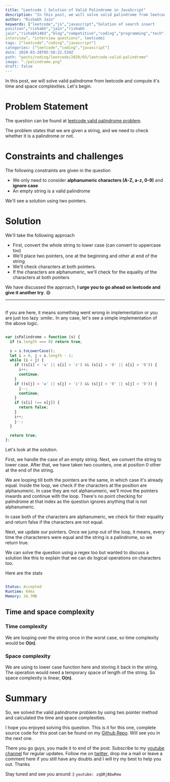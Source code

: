 ```yaml
---
title: "Leetcode | Solution of Valid Palindrome in JavaScript"
description: "In this post, we will solve valid palindrome from leetcode and compute it's time and space complexities. Let's begin."
author: "Rishabh Jain"
keywords: ["leetcode","js","javascript","Solution of search insert
position","rishabh","jain","rishabh
jain","rishabh1403","blog","competitive","coding","programming","tech","technology",
interview", "interview questions", leetcode]
tags: ["leetcode","coding","javascript"]
categories: ["leetcode","coding","javascript"]
date: 2020-03-28T05:50:22.539Z
path: "posts/coding/leetcode/2020/03/leetcode-valid-palindrome"
image: "./palindrome.png"
draft: false
---
```


In this post, we will solve valid palindrome from leetcode and compute it's time and space complexities. Let's begin.
<!--more-->

# Problem Statement
The question can be found at [leetcode valid palindrome problem](https://leetcode.com/problems/valid-palindrome/).

The problem states that we are given a string, and we need to check whether it
is a palindrome or not.

# Constraints and challenges

The following constraints are given in the question
- We only need to consider **alphanumeric characters (A-Z, a-z, 0-9)** and **ignore
  case**
- An empty string is a valid palindrome

We'll see a solution using two pointers.

# Solution

We'll take the following approach

- First, convert the whole string to lower case (can convert to uppercase too)
- We'll place two pointers, one at the beginning and other at end of the string
- We'll check characters at both pointers.
- If the characters are alphanumeric, we'll check for the equality of the
  characters at both pointers


We have discussed the approach, **I urge you to go ahead on leetcode and give it another try**. :smile:

<hr />
<br />
If you are here, it means something went wrong in implementation or you are just too lazy :smile:. In any case, let's see a simple implementation of the above logic.

```js

var isPalindrome = function (s) {
  if (s.length === 0) return true;

  s = s.toLowerCase();
  let i = 0, j = s.length - 1;
  while (i < j) {
    if ((s[i] < 'a' || s[i] > 'z') && (s[i] < '0' || s[i] > '9')) {
      i++;
      continue;
    }
    if ((s[j] < 'a' || s[j] > 'z') && (s[j] < '0' || s[j] > '9')) {
      j--;
      continue;
    }
    if (s[i] !== s[j]) {
      return false;
    }
    i++;
    j--;
  }

  return true;
};

```

Let's look at the solution.

First, we handle the case of an empty string. Next, we convert the string to lower
case. After that, we have taken two counters, one at position 0 other at the end
of the string.

We are looping till both the pointers are the same, in which case it's already
equal. Inside the loop, we check if the characters at the position are
alphanumeric. In case they are not alphanumeric, we'll move the pointers inwards
and continue with the loop. There's no point checking for palindrome at that
index as the question ignores anything that is not alphanumeric. 

In case both of the characters are alphanumeric, we check for their equality and
return false if the characters are not equal.

Next, we update our pointers. Once we jump out of the loop, it means, every time
the characterers were equal and the string is a palindrome, so we return true.

We can solve the question using a regex too but wanted to discuss a solution
like this to explain that we can do logical operations on characters too.

Here are the stats

```yaml

Status: Accepted
Runtime: 64ms
Memory: 34.7MB

```

## Time and space complexity

### Time complexity

We are looping over the string once in the worst case, so time complexity
would be **O(n)**.

### Space complexity

We are using to lower case function here and storing it back in the string. The
operation would need a temporary space of length of the string. So space
complexity is linear, **O(n)**.

# Summary

So, we solved the valid palindrome problem by using two pointer method and calculated the time and space complexities.

I hope you enjoyed solving this question. This is it for this one, complete source code for this post can be found on my [Github Repo](https://github.com/rishabh1403/leetcode-javascript-solutions). Will see you in the next one.

There you go guys, you made it to end of the post.  Subscribe to my [youtube channel](https://www.youtube.com/rishabh1403) for regular updates. Follow me on [twitter](https://www.twitter.com/rishabhjain1403), drop me a mail or leave a comment here if you still have any doubts and I will try my best to help you out. Thanks

Stay tuned and see you around :)
`youtube: zqQRjBbwRew`